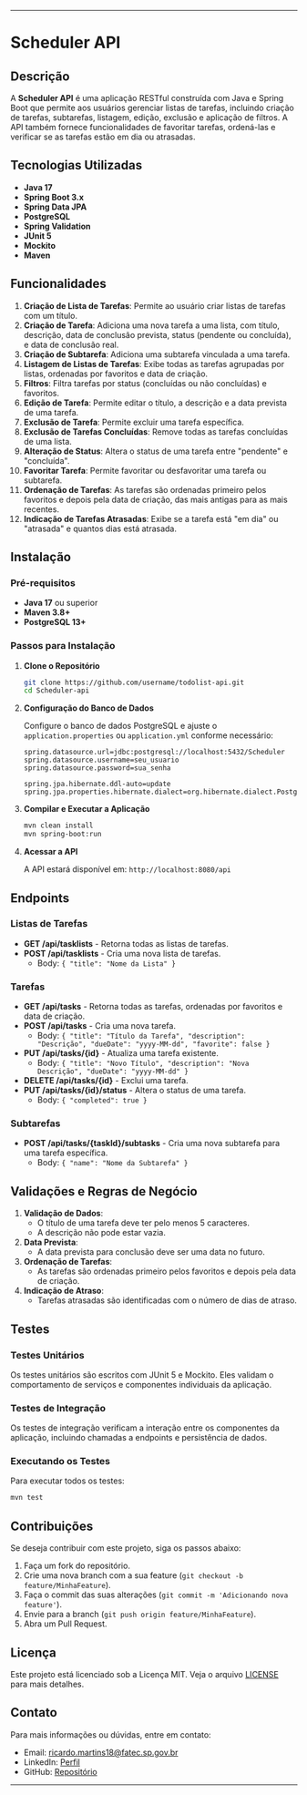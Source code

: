 
---

# Scheduler API

## Descrição

A **Scheduler API** é uma aplicação RESTful construída com Java e Spring Boot que permite aos usuários gerenciar listas de tarefas, incluindo criação de tarefas, subtarefas, listagem, edição, exclusão e aplicação de filtros. A API também fornece funcionalidades de favoritar tarefas, ordená-las e verificar se as tarefas estão em dia ou atrasadas.

## Tecnologias Utilizadas

- **Java 17**
- **Spring Boot 3.x**
- **Spring Data JPA**
- **PostgreSQL**
- **Spring Validation**
- **JUnit 5**
- **Mockito**
- **Maven**

## Funcionalidades

1. **Criação de Lista de Tarefas**: Permite ao usuário criar listas de tarefas com um título.
2. **Criação de Tarefa**: Adiciona uma nova tarefa a uma lista, com título, descrição, data de conclusão prevista, status (pendente ou concluída), e data de conclusão real.
3. **Criação de Subtarefa**: Adiciona uma subtarefa vinculada a uma tarefa.
4. **Listagem de Listas de Tarefas**: Exibe todas as tarefas agrupadas por listas, ordenadas por favoritos e data de criação.
5. **Filtros**: Filtra tarefas por status (concluídas ou não concluídas) e favoritos.
6. **Edição de Tarefa**: Permite editar o título, a descrição e a data prevista de uma tarefa.
7. **Exclusão de Tarefa**: Permite excluir uma tarefa específica.
8. **Exclusão de Tarefas Concluídas**: Remove todas as tarefas concluídas de uma lista.
9. **Alteração de Status**: Altera o status de uma tarefa entre "pendente" e "concluída".
10. **Favoritar Tarefa**: Permite favoritar ou desfavoritar uma tarefa ou subtarefa.
11. **Ordenação de Tarefas**: As tarefas são ordenadas primeiro pelos favoritos e depois pela data de criação, das mais antigas para as mais recentes.
12. **Indicação de Tarefas Atrasadas**: Exibe se a tarefa está "em dia" ou "atrasada" e quantos dias está atrasada.

## Instalação

### Pré-requisitos

- **Java 17** ou superior
- **Maven 3.8+**
- **PostgreSQL 13+**

### Passos para Instalação

1. **Clone o Repositório**
   ```bash
   git clone https://github.com/username/todolist-api.git
   cd Scheduler-api
   ```

2. **Configuração do Banco de Dados**

   Configure o banco de dados PostgreSQL e ajuste o `application.properties` ou `application.yml` conforme necessário:

   ```properties
   spring.datasource.url=jdbc:postgresql://localhost:5432/Scheduler
   spring.datasource.username=seu_usuario
   spring.datasource.password=sua_senha

   spring.jpa.hibernate.ddl-auto=update
   spring.jpa.properties.hibernate.dialect=org.hibernate.dialect.PostgreSQLDialect
   ```

3. **Compilar e Executar a Aplicação**
   ```bash
   mvn clean install
   mvn spring-boot:run
   ```

4. **Acessar a API**

   A API estará disponível em: `http://localhost:8080/api`

## Endpoints

### Listas de Tarefas

- **GET /api/tasklists** - Retorna todas as listas de tarefas.
- **POST /api/tasklists** - Cria uma nova lista de tarefas.
    - Body: `{ "title": "Nome da Lista" }`

### Tarefas

- **GET /api/tasks** - Retorna todas as tarefas, ordenadas por favoritos e data de criação.
- **POST /api/tasks** - Cria uma nova tarefa.
    - Body: `{ "title": "Título da Tarefa", "description": "Descrição", "dueDate": "yyyy-MM-dd", "favorite": false }`
- **PUT /api/tasks/{id}** - Atualiza uma tarefa existente.
    - Body: `{ "title": "Novo Título", "description": "Nova Descrição", "dueDate": "yyyy-MM-dd" }`
- **DELETE /api/tasks/{id}** - Exclui uma tarefa.
- **PUT /api/tasks/{id}/status** - Altera o status de uma tarefa.
    - Body: `{ "completed": true }`

### Subtarefas

- **POST /api/tasks/{taskId}/subtasks** - Cria uma nova subtarefa para uma tarefa específica.
    - Body: `{ "name": "Nome da Subtarefa" }`

## Validações e Regras de Negócio

1. **Validação de Dados**:
    - O título de uma tarefa deve ter pelo menos 5 caracteres.
    - A descrição não pode estar vazia.
2. **Data Prevista**:
    - A data prevista para conclusão deve ser uma data no futuro.
3. **Ordenação de Tarefas**:
    - As tarefas são ordenadas primeiro pelos favoritos e depois pela data de criação.
4. **Indicação de Atraso**:
    - Tarefas atrasadas são identificadas com o número de dias de atraso.

## Testes

### Testes Unitários

Os testes unitários são escritos com JUnit 5 e Mockito. Eles validam o comportamento de serviços e componentes individuais da aplicação.

### Testes de Integração

Os testes de integração verificam a interação entre os componentes da aplicação, incluindo chamadas a endpoints e persistência de dados.

### Executando os Testes

Para executar todos os testes:

```bash
mvn test
```

## Contribuições

Se deseja contribuir com este projeto, siga os passos abaixo:

1. Faça um fork do repositório.
2. Crie uma nova branch com a sua feature (`git checkout -b feature/MinhaFeature`).
3. Faça o commit das suas alterações (`git commit -m 'Adicionando nova feature'`).
4. Envie para a branch (`git push origin feature/MinhaFeature`).
5. Abra um Pull Request.

## Licença

Este projeto está licenciado sob a Licença MIT. Veja o arquivo [LICENSE](LICENSE) para mais detalhes.

## Contato

Para mais informações ou dúvidas, entre em contato:

- Email: ricardo.martins18@fatec.sp.gov.br
- LinkedIn: [Perfil](https://www.linkedin.com/in/ricardo-ferreira-martins-9a688214b/)
- GitHub: [Repositório](https://github.com/RickFerry)

---
